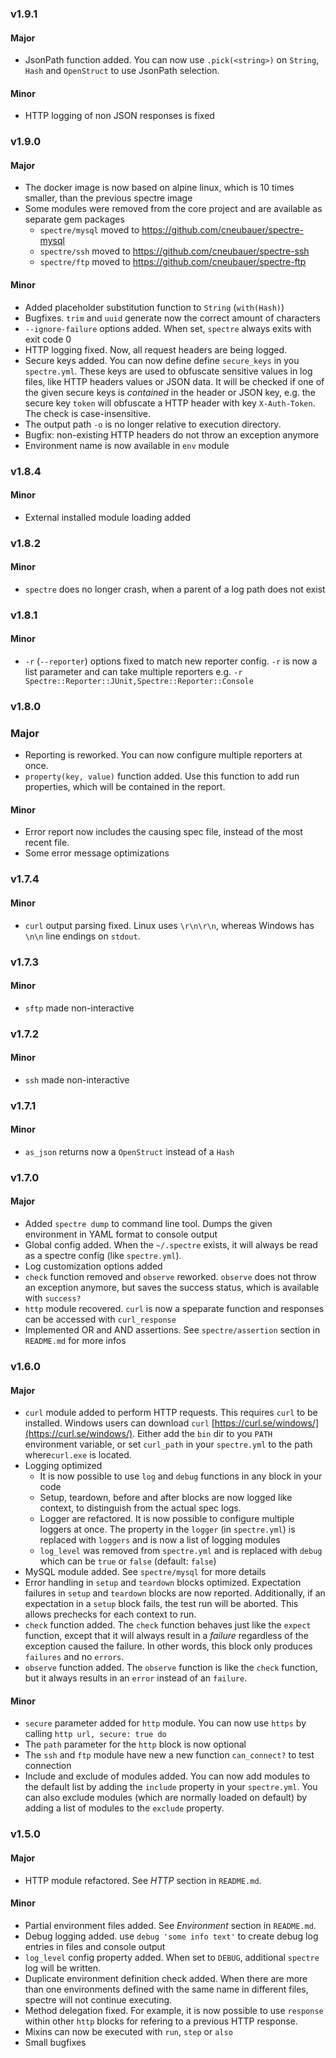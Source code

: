 ### v1.9.1

#### Major
 - JsonPath function added. You can now use `.pick(<string>)` on `String`, `Hash` and `OpenStruct` to use JsonPath selection.

#### Minor
 - HTTP logging of non JSON responses is fixed


### v1.9.0

#### Major
 - The docker image is now based on alpine linux, which is 10 times smaller, than the previous spectre image
 - Some modules were removed from the core project and are available as separate gem packages
   - `spectre/mysql` moved to https://github.com/cneubauer/spectre-mysql
   - `spectre/ssh` moved to https://github.com/cneubauer/spectre-ssh
   - `spectre/ftp` moved to https://github.com/cneubauer/spectre-ftp

#### Minor
 - Added placeholder substitution function to `String` (`with(Hash)`)
 - Bugfixes. `trim` and `uuid` generate now the correct amount of characters
 - `--ignore-failure` options added. When set, `spectre` always exits with exit code 0
 - HTTP logging fixed. Now, all request headers are being logged.
 - Secure keys added. You can now define define `secure_keys` in you `spectre.yml`. These keys are used to obfuscate sensitive values in log files, like HTTP headers values or JSON data. It will be checked if one of the given secure keys is *contained* in the header or JSON key, e.g. the secure key `token` will obfuscate a HTTP header with key `X-Auth-Token`. The check is case-insensitive.
 - The output path `-o` is no longer relative to execution directory.
 - Bugfix: non-existing HTTP headers do not throw an exception anymore
 - Environment name is now available in `env` module


### v1.8.4

#### Minor
 - External installed module loading added


### v1.8.2

#### Minor
 - `spectre` does no longer crash, when a parent of a log path does not exist


### v1.8.1

#### Minor
 - `-r` (`--reporter`) options fixed to match new reporter config. `-r` is now a list parameter and can take multiple reporters e.g. `-r Spectre::Reporter::JUnit,Spectre::Reporter::Console`


### v1.8.0

### Major
 - Reporting is reworked. You can now configure multiple reporters at once.
 - `property(key, value)` function added. Use this function to add run properties, which will be contained in the report.

#### Minor
 - Error report now includes the causing spec file, instead of the most recent file.
 - Some error message optimizations


### v1.7.4

#### Minor
 - `curl` output parsing fixed. Linux uses `\r\n\r\n`, whereas Windows has `\n\n` line endings on `stdout`.


### v1.7.3

#### Minor
 - `sftp` made non-interactive


### v1.7.2

#### Minor
 - `ssh` made non-interactive


### v1.7.1

#### Minor
 - `as_json` returns now a `OpenStruct` instead of a `Hash`


### v1.7.0

#### Major
 - Added `spectre dump` to command line tool. Dumps the given environment in YAML format to console output
 - Global config added. When the `~/.spectre` exists, it will always be read as a spectre config (like `spectre.yml`).
 - Log customization options added
 - `check` function removed and `observe` reworked. `observe` does not throw an exception anymore, but saves the success status, which is available with `success?`
 - `http` module recovered. `curl` is now a speparate function and responses can be accessed with `curl_response`
 - Implemented OR and AND assertions. See `spectre/assertion` section in `README.md` for more infos


### v1.6.0

#### Major
 - `curl` module added to perform HTTP requests. This requires `curl` to be installed. Windows users can download `curl` [https://curl.se/windows/](https://curl.se/windows/). Either add the `bin` dir to you `PATH` environment variable, or set `curl_path` in your `spectre.yml` to the path where`curl.exe` is located.
 - Logging optimized
    - It is now possible to use `log` and `debug` functions in any block in your code
    - Setup, teardown, before and after blocks are now logged like context, to distinguish from the actual spec logs.
    - Logger are refactored. It is now possible to configure multiple loggers at once. The property in the `logger` (in `spectre.yml`) is replaced with `loggers` and is now a list of logging modules
    - `log_level` was removed from `spectre.yml` and is replaced with `debug` which can be `true` or `false` (default: `false`)
 - MySQL module added. See `spectre/mysql` for more details
 - Error handling in `setup` and `teardown` blocks optimized. Expectation failures in `setup` and `teardown` blocks are now reported. Additionally, if an expectation in a `setup` block fails, the test run will be aborted. This allows prechecks for each context to run.
 - `check` function added. The `check` function behaves just like the `expect` function, except that it will always result in a *failure* regardless of the exception caused the failure. In other words, this block only produces `failures` and no `errors`.
 - `observe` function added. The `observe` function is like the `check` function, but it always results in an `error` instead of an `failure`.

#### Minor
 - `secure` parameter added for `http` module. You can now use `https` by calling `http url, secure: true do`
 - The `path` parameter for the `http` block is now optional
 - The `ssh` and `ftp` module have new a new function `can_connect?` to test connection
 - Include and exclude of modules added. You can now add modules to the default list by adding the `include` property in your `spectre.yml`. You can also exclude modules (which are normally loaded on default) by adding a list of modules to the `exclude` property.


### v1.5.0

#### Major
 - HTTP module refactored. See _HTTP_ section in `README.md`.

#### Minor
 - Partial environment files added. See _Environment_ section in `README.md`.
 - Debug logging added. use `debug 'some info text'` to create debug log entries in files and console output
 - `log_level` config property added. When set to `DEBUG`, additional `spectre` log will be written.
 - Duplicate environment definition check added. When there are more than one environments defined with the same name in different files, spectre will not continue executing.
 - Method delegation fixed. For example, it is now possible to use `response` within other `http` blocks for refering to a previous HTTP response.
 - Mixins can now be executed with `run`, `step` or `also`
 - Small bugfixes